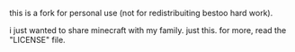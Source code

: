 this is a fork for personal use (not for 
redistribuiting bestoo hard work).

i just wanted to share minecraft with my 
family. just this. for more, read the "LICENSE" file.
